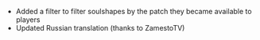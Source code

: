 * Added a filter to filter soulshapes by the patch they became available to players
* Updated Russian translation (thanks to ZamestoTV)
